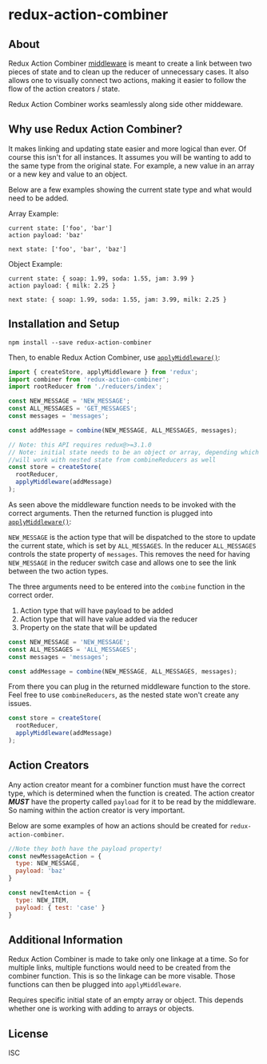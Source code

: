 # redux-action-combiner

## About
Redux Action Combiner [middleware](https://github.com/reactjs/redux/blob/master/docs/advanced/Middleware.md) is meant to create a link between two pieces of state and to clean up the reducer of unnecessary cases. It also allows one to visually connect two actions, making it easier to follow the flow of the action creators / state.

Redux Action Combiner works seamlessly along side other middeware.

## Why use Redux Action Combiner?

It makes linking and updating state easier and more logical than ever. Of course this isn't for all instances. It assumes you will be wanting to add to the same type from the original
state. For example, a new value in an array or a new key and value to an object.

Below are a few examples showing the current state type and what would need to be added.

Array Example:
```
current state: ['foo', 'bar']
action payload: 'baz'

next state: ['foo', 'bar', 'baz']
```

Object Example:
```
current state: { soap: 1.99, soda: 1.55, jam: 3.99 }
action payload: { milk: 2.25 }

next state: { soap: 1.99, soda: 1.55, jam: 3.99, milk: 2.25 }
```

## Installation and Setup

```
npm install --save redux-action-combiner
```

Then, to enable Redux Action Combiner, use [`applyMiddleware()`](http://redux.js.org/docs/api/applyMiddleware.html):

```js
import { createStore, applyMiddleware } from 'redux';
import combiner from 'redux-action-combiner';
import rootReducer from './reducers/index';

const NEW_MESSAGE = 'NEW_MESSAGE';
const ALL_MESSAGES = 'GET_MESSAGES';
const messages = 'messages';

const addMessage = combine(NEW_MESSAGE, ALL_MESSAGES, messages);

// Note: this API requires redux@>=3.1.0
// Note: initial state needs to be an object or array, depending which type being used
//will work with nested state from combineReducers as well
const store = createStore(
  rootReducer,
  applyMiddleware(addMessage)
);
```

As seen above the middleware function needs to be invoked with the correct arguments. Then the returned function is plugged into [`applyMiddleware()`](http://redux.js.org/docs/api/applyMiddleware.html):

```NEW_MESSAGE``` is the action type that will be dispatched to the store to update the current state, which is set by ```ALL_MESSAGES```. In the reducer ```ALL_MESSAGES``` controls the state property of ```messages```. This removes the need for having ```NEW_MESSAGE``` in the reducer switch case and allows one to see the link between the two action types.

The three arguments need to be entered into the ```combine``` function in the correct order.
1. Action type that will have payload to be added
2. Action type that will have value added via the reducer
3. Property on the state that will be updated

```js
const NEW_MESSAGE = 'NEW_MESSAGE';
const ALL_MESSAGES = 'ALL_MESSAGES';
const messages = 'messages';

const addMessage = combine(NEW_MESSAGE, ALL_MESSAGES, messages);

```
From there you can plug in the returned middleware function to the store.
Feel free to use ```combineReducers```, as the nested state won't create any issues.

```js
const store = createStore(
  rootReducer,
  applyMiddleware(addMessage)
);
```

## Action Creators

Any action creator meant for a combiner function must have the correct type, which is determined when the function is created. The action creator ***MUST*** have the property called ```payload``` for it to be read by the middleware. So naming within the action creator is very important.

Below are some examples of how an actions should be created for ```redux-action-combiner```.

```js
//Note they both have the payload property!
const newMessageAction = {
  type: NEW_MESSAGE,
  payload: 'baz'
}

const newItemAction = {
  type: NEW_ITEM,
  payload: { test: 'case' }
}
```

## Additional Information

Redux Action Combiner is made to take only one linkage at a time. So for multiple links, multiple functions would need to be created from the combiner function. This is so the linkage can be more visable. Those functions can then be plugged into ```applyMiddleware```.

Requires specific initial state of an empty array or object. This depends whether one is working with adding to arrays or objects.

## License

ISC
